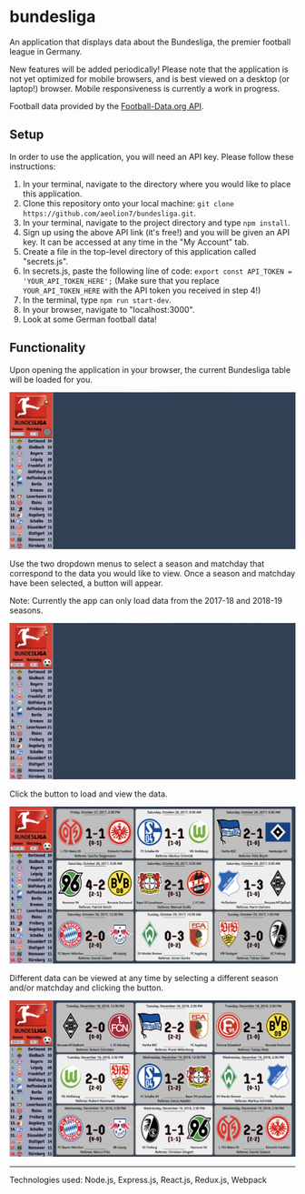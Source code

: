 # bundesliga

An application that displays data about the Bundesliga, the premier football league in Germany.

New features will be added periodically!
Please note that the application is not yet optimized for mobile browsers, and is best viewed on a desktop (or laptop!) browser.
Mobile responsiveness is currently a work in progress.

Football data provided by the [Football-Data.org API](https://www.football-data.org/).

## Setup

In order to use the application, you will need an API key. Please follow these instructions:

1. In your terminal, navigate to the directory where you would like to place this application.
2. Clone this repository onto your local machine: `git clone https://github.com/aeolion7/bundesliga.git`.
3. In your terminal, navigate to the project directory and type `npm install`.
4. Sign up using the above API link (it's free!) and you will be given an API key. It can be accessed at any time in the "My Account" tab.
5. Create a file in the top-level directory of this application called "secrets.js".
6. In secrets.js, paste the following line of code: `export const API_TOKEN = 'YOUR_API_TOKEN_HERE';` (Make sure that you replace `YOUR_API_TOKEN_HERE` with the API token you received in step 4!)
7. In the terminal, type `npm run start-dev`.
8. In your browser, navigate to "localhost:3000".
9. Look at some German football data!

## Functionality

Upon opening the application in your browser, the current Bundesliga table will be loaded for you.

![picture](./initial.png)

Use the two dropdown menus to select a season and matchday that correspond to the data you would like to view. Once a season and matchday have been selected, a button will appear.

Note: Currently the app can only load data from the 2017-18 and 2018-19 seasons.

![picture](./selecting.png)

Click the button to load and view the data.

![picture](./firstselect.png)

Different data can be viewed at any time by selecting a different season and/or matchday and clicking the button.

![picture](./secondselect.png)

---

Technologies used: Node.js, Express.js, React.js, Redux.js, Webpack
